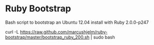 Ruby Bootstrap
==============

Bash script to bootstrap an Ubuntu 12.04 install with Ruby 2.0.0-p247

curl -L https://raw.github.com/marcushjelm/ruby-bootstrap/master/bootstrap_ruby_200.sh | sudo bash

